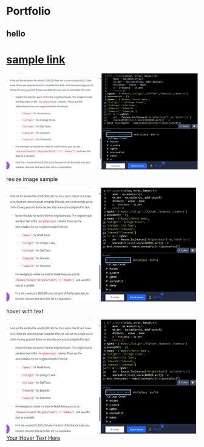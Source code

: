 <link rel="stylesheet" type="text/css" href="styles.css">

# Portfolio
## hello
# [sample link](https://www.markdownguide.org/extended-syntax/#tables)

![Alt text](./images/z%20score%20closest%20to%20zero%20use%20abs%20func%20zscore%20to%20find%20min.png)

resize image sample

<img src="./images/z%20score%20closest%20to%20zero%20use%20abs%20func%20zscore%20to%20find%20min.png" alt="Description" width="500" height="300">



hover with text
<!-- <div class="hover-container">  -->
<div class="hover-container"> <a href="https://example.com" target="_blank"> <img src="./images/z%20score%20closest%20to%20zero%20use%20abs%20func%20zscore%20to%20find%20min.png" alt="Description" class="hover-image" width="500" height="300"> <div class="hover-text">Your Hover Text Here</div> </a> </div>
